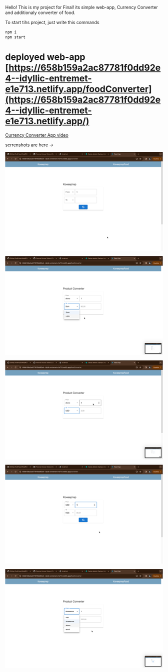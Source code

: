 Hello!
This is my project for Final!
its simple web-app, Currency Converter and additionaly converter of food.

To start tihs project, just write this commands

```
npm i
npm start
```

# deployed web-app [https://658b159a2ac87781f0dd92e4--idyllic-entremet-e1e713.netlify.app/foodConverter](https://658b159a2ac87781f0dd92e4--idyllic-entremet-e1e713.netlify.app/)

[Currency Converter App video](https://youtu.be/2vFcIZIxIww)

scrrenshots are here ->

![image](./src/screenshots/WCAqojv.png)

![image](./src/screenshots/18WjagF%20-%20Imgur.png)

![image](./src/screenshots/rywwu7x%20-%20Imgur.png)

![image](./src/screenshots/viWgSOg%20-%20Imgur.png)

![image](./src/screenshots/wBZ3lGe%20-%20Imgur.png)